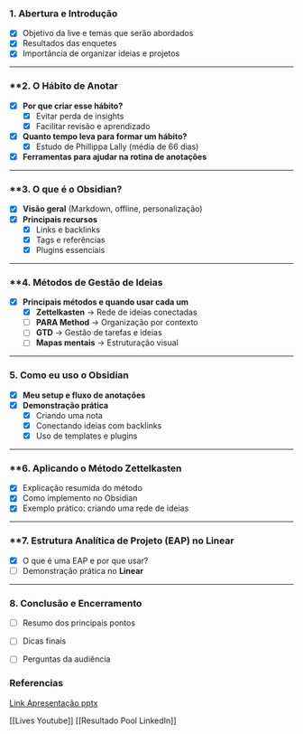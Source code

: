 ### **1. Abertura e Introdução**

- [x] Objetivo da live e temas que serão abordados
- [x] Resultados das enquetes
- [x] Importância de organizar ideias e projetos

---

### **2. O Hábito de Anotar 

- [x] **Por que criar esse hábito?**
    - [x] Evitar perda de insights
    - [x] Facilitar revisão e aprendizado
- [x] **Quanto tempo leva para formar um hábito?**
    - [x] Estudo de Phillippa Lally (média de 66 dias)
- [x] **Ferramentas para ajudar na rotina de anotações**

---

### **3. O que é o Obsidian? 

- [x] **Visão geral** (Markdown, offline, personalização)
- [x] **Principais recursos**
    - [x] Links e backlinks
    - [x] Tags e referências
    - [x] Plugins essenciais

---

### **4. Métodos de Gestão de Ideias 

- [x] **Principais métodos e quando usar cada um**
    - [x] **Zettelkasten** → Rede de ideias conectadas
    - [ ] **PARA Method** → Organização por contexto
    - [ ] **GTD** → Gestão de tarefas e ideias
    - [ ] **Mapas mentais** → Estruturação visual

---

### **5. Como eu uso o Obsidian**

- [x] **Meu setup e fluxo de anotações**
- [x] **Demonstração prática**
    - [x] Criando uma nota
    - [x] Conectando ideias com backlinks
    - [x] Uso de templates e plugins

---

### **6. Aplicando o Método Zettelkasten 

- [x] Explicação resumida do método
- [x] Como implemento no Obsidian
- [x] Exemplo prático: criando uma rede de ideias

---

### **7. Estrutura Analítica de Projeto (EAP) no Linear

- [x] O que é uma EAP e por que usar?
- [ ] Demonstração prática no **Linear**

---

### **8. Conclusão e Encerramento**

- [ ] Resumo dos principais pontos
- [ ] Dicas finais
- [ ] Perguntas da audiência



### Referencias

[Link Apresentação pptx](https://gamma.app/docs/Apresentacao-Metodos-de-organizacao-de-ideias-e-projetos-fe2y2iccxh627aq)

[[Lives Youtube]]
[[Resultado Pool LinkedIn]]
